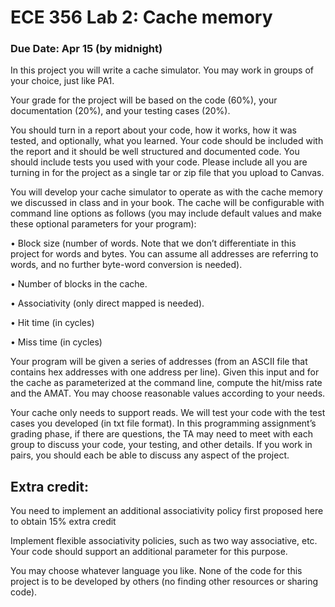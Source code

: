 # ECE 356 Lab 2: Cache memory
### Due Date: Apr 15 (by midnight)

In this project you will write a cache simulator.  You may work in groups of your choice, just like PA1. 

Your grade for the project will be based on the code (60%), your documentation (20%), and your testing cases (20%).  

You should turn in a report about your code, how it works, how it was tested, and optionally, what you learned.  Your code should be included with the report and it should be well structured and documented code.  You should include tests you used with your code.  Please include all you are turning in for the project as a single tar or zip file that you upload to Canvas.  

You will develop your cache simulator to operate as with the cache memory we discussed in class and in your book.  The cache will be configurable with command line options as follows (you may include default values and make these optional parameters for your program):

•	Block size (number of words. Note that we don’t differentiate in this project for words and bytes. You can assume all addresses are referring to words, and no further byte-word conversion is needed).

•	Number of blocks in the cache. 

•	Associativity (only direct mapped is needed).

•	Hit time (in cycles)

•	Miss time (in cycles)

Your program will be given a series of addresses (from an ASCII file that contains hex addresses with one address per line). Given this input and for the cache as parameterized at the command line, compute the hit/miss rate and the AMAT.  You may choose reasonable values according to your needs. 

Your cache only needs to support reads. We will test your code with the test cases you developed (in txt file format).  In this programming assignment’s grading phase, if there are questions, the TA may need to meet with each group to discuss your code, your testing, and other details.  If you work in pairs, you should each be able to discuss any aspect of the project.

## Extra credit: 

You need to implement an additional associativity policy first proposed here to obtain 15% extra credit

Implement flexible associativity policies, such as two way associative, etc. Your code should support an additional parameter for this purpose. 

You may choose whatever language you like.  None of the code for this project is to be developed by others (no finding other resources or sharing code).  
